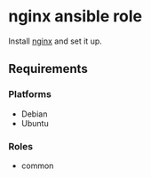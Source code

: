 nginx ansible role
=====================

Install [nginx](http://nginx.org/) and set it up.

Requirements
------------

### Platforms

- Debian
- Ubuntu

### Roles

- common
